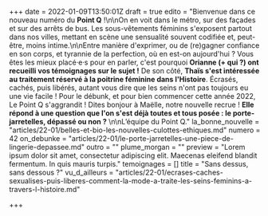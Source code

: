 +++
date = 2022-01-09T13:50:01Z
draft = true
edito = "Bienvenue dans ce nouveau numéro du **Point Q** !\n\nOn en voit dans le métro, sur des façades et sur des arrêts de bus. Les sous-vêtements féminins s'exposent partout dans nos villes, mettant en scène une sensualité souvent codifiée et, peut-être, moins intime.\n\nEntre manière d'exprimer, ou de (re)gagner confiance en son corps, et tyrannie de la perfection, où en est-on aujourd'hui ? Vous êtes les mieux placé·e·s pour en parler, c'est pourquoi **Orianne (+ qui ?) ont recueilli vos témoignages sur le sujet !** De son côté, **Thaïs s'est intéressée au traitement réservé à la poitrine féminine dans l'Histoire**. Écrasés, cachés, puis libérés, autant vous dire que les seins n'ont pas toujours eu une vie facile ! Pour le débunk, et pour bien commencer cette année 2022, Le Point Q s'aggrandit ! Dites bonjour à Maëlle, notre nouvelle recrue ! **Elle répond à une question que l'on s'est déjà toutes et tous posée : le porte-jarretelles, dépassé ou non ?** \n\nL’équipe du Point Q."
la_bonne_nouvelle = "articles/22-01/belles-et-bio-les-nouvelles-culottes-ethiques.md"
numero = 42
on_debunke = "articles/22-01/le-porte-jarretelles-une-piece-de-lingerie-depassee.md"
outro = ""
plume_morgan = ""
preview = "Lorem ipsum dolor sit amet, consectetur adipiscing elit. Maecenas eleifend blandit fermentum. In quis mauris turpis."
temoignages = []
title = "Sans dessus, sans dessous ?"
vu_d_ailleurs = "articles/22-01/ecrases-caches-sexualises-puis-liberes-comment-la-mode-a-traite-les-seins-feminins-a-travers-l-histoire.md"

+++
